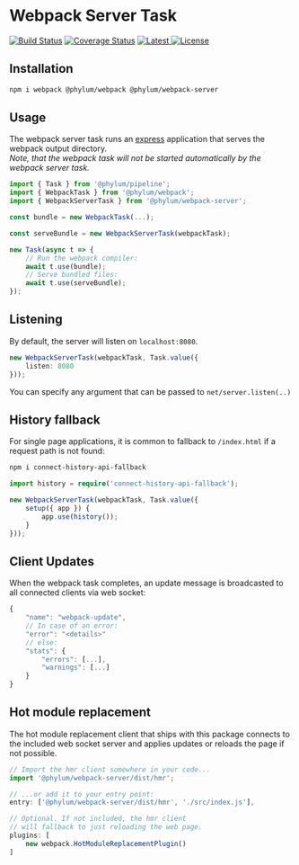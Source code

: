 # Webpack Server Task
[![Build Status](https://travis-ci.com/phylumjs/webpack-server.svg?branch=master)](https://travis-ci.com/phylumjs/webpack-server)
[![Coverage Status](https://coveralls.io/repos/github/phylumjs/webpack-server/badge.svg?branch=master)](https://coveralls.io/github/phylumjs/webpack-server?branch=master)
[![Latest](https://img.shields.io/npm/v/@phylum/webpack-server.svg?label=latest) ![License](https://img.shields.io/npm/l/@phylum/webpack-server.svg?label=license)](https://npmjs.org/package/@phylum/webpack-server)

## Installation
```bash
npm i webpack @phylum/webpack @phylum/webpack-server
```

## Usage
The webpack server task runs an [express](https://expressjs.com/) application that serves the webpack output directory.<br>
*Note, that the webpack task will not be started automatically by the webpack server task.*

```ts
import { Task } from '@phylum/pipeline';
import { WebpackTask } from '@phylum/webpack';
import { WebpackServerTask } from '@phylum/webpack-server';

const bundle = new WebpackTask(...);

const serveBundle = new WebpackServerTask(webpackTask);

new Task(async t => {
	// Run the webpack compiler:
	await t.use(bundle);
	// Serve bundled files:
	await t.use(serveBundle);
});
```

## Listening
By default, the server will listen on `localhost:8080`.
```ts
new WebpackServerTask(webpackTask, Task.value({
	listen: 8080
}));
```
You can specify any argument that can be passed to `net/server.listen(..)`

## History fallback
For single page applications, it is common to fallback to `/index.html` if a request path is not found:
```bash
npm i connect-history-api-fallback
```
```ts
import history = require('connect-history-api-fallback');

new WebpackServerTask(webpackTask, Task.value({
	setup({ app }) {
		app.use(history());
	}
}));
```

## Client Updates
When the webpack task completes, an update message is broadcasted to all connected clients via web socket:
```ts
{
	"name": "webpack-update",
	// In case of an error:
	"error": "<details>"
	// else:
	"stats": {
		"errors": [...],
		"warnings": [...]
	}
}
```

## Hot module replacement
The hot module replacement client that ships with this package connects to the included web socket server and applies updates or reloads the page if not possible.
```ts
// Import the hmr client somewhere in your code...
import '@phylum/webpack-server/dist/hmr';
```
```ts
// ...or add it to your entry point:
entry: ['@phylum/webpack-server/dist/hmr', './src/index.js'],

// Optional. If not included, the hmr client
// will fallback to just reloading the web page.
plugins: [
	new webpack.HotModuleReplacementPlugin()
]
```
